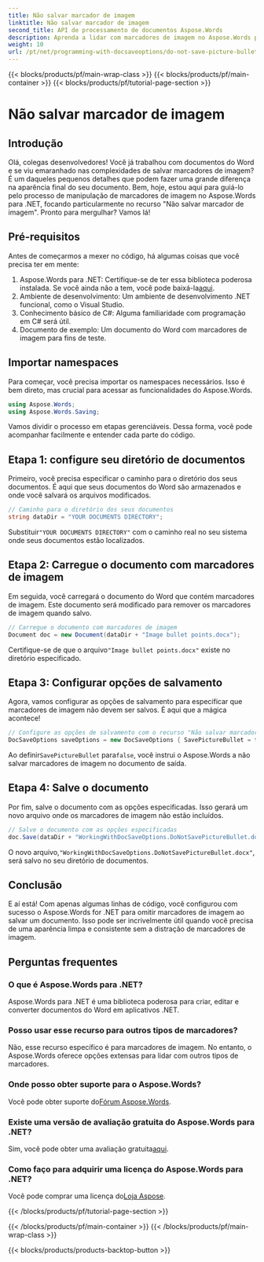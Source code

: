 ```yaml
---
title: Não salvar marcador de imagem
linktitle: Não salvar marcador de imagem
second_title: API de processamento de documentos Aspose.Words
description: Aprenda a lidar com marcadores de imagem no Aspose.Words para .NET com nosso guia passo a passo. Simplifique o gerenciamento de documentos e crie documentos profissionais do Word sem esforço.
weight: 10
url: /pt/net/programming-with-docsaveoptions/do-not-save-picture-bullet/
---
```


{{< blocks/products/pf/main-wrap-class >}}
{{< blocks/products/pf/main-container >}}
{{< blocks/products/pf/tutorial-page-section >}}

# Não salvar marcador de imagem

## Introdução

Olá, colegas desenvolvedores! Você já trabalhou com documentos do Word e se viu emaranhado nas complexidades de salvar marcadores de imagem? É um daqueles pequenos detalhes que podem fazer uma grande diferença na aparência final do seu documento. Bem, hoje, estou aqui para guiá-lo pelo processo de manipulação de marcadores de imagem no Aspose.Words para .NET, focando particularmente no recurso "Não salvar marcador de imagem". Pronto para mergulhar? Vamos lá!

## Pré-requisitos

Antes de começarmos a mexer no código, há algumas coisas que você precisa ter em mente:

1.  Aspose.Words para .NET: Certifique-se de ter essa biblioteca poderosa instalada. Se você ainda não a tem, você pode baixá-la[aqui](https://releases.aspose.com/words/net/).
2. Ambiente de desenvolvimento: Um ambiente de desenvolvimento .NET funcional, como o Visual Studio.
3. Conhecimento básico de C#: Alguma familiaridade com programação em C# será útil.
4. Documento de exemplo: Um documento do Word com marcadores de imagem para fins de teste.

## Importar namespaces

Para começar, você precisa importar os namespaces necessários. Isso é bem direto, mas crucial para acessar as funcionalidades do Aspose.Words.

```csharp
using Aspose.Words;
using Aspose.Words.Saving;
```

Vamos dividir o processo em etapas gerenciáveis. Dessa forma, você pode acompanhar facilmente e entender cada parte do código.

## Etapa 1: configure seu diretório de documentos

Primeiro, você precisa especificar o caminho para o diretório dos seus documentos. É aqui que seus documentos do Word são armazenados e onde você salvará os arquivos modificados.

```csharp
// Caminho para o diretório dos seus documentos
string dataDir = "YOUR DOCUMENTS DIRECTORY";
```

 Substituir`"YOUR DOCUMENTS DIRECTORY"` com o caminho real no seu sistema onde seus documentos estão localizados.

## Etapa 2: Carregue o documento com marcadores de imagem

Em seguida, você carregará o documento do Word que contém marcadores de imagem. Este documento será modificado para remover os marcadores de imagem quando salvo.

```csharp
// Carregue o documento com marcadores de imagem
Document doc = new Document(dataDir + "Image bullet points.docx");
```

 Certifique-se de que o arquivo`"Image bullet points.docx"` existe no diretório especificado.

## Etapa 3: Configurar opções de salvamento

Agora, vamos configurar as opções de salvamento para especificar que marcadores de imagem não devem ser salvos. É aqui que a mágica acontece!

```csharp
// Configure as opções de salvamento com o recurso "Não salvar marcadores de imagem"
DocSaveOptions saveOptions = new DocSaveOptions { SavePictureBullet = false };
```

 Ao definir`SavePictureBullet` para`false`, você instrui o Aspose.Words a não salvar marcadores de imagem no documento de saída.

## Etapa 4: Salve o documento

Por fim, salve o documento com as opções especificadas. Isso gerará um novo arquivo onde os marcadores de imagem não estão incluídos.

```csharp
// Salve o documento com as opções especificadas
doc.Save(dataDir + "WorkingWithDocSaveOptions.DoNotSavePictureBullet.docx", saveOptions);
```

 O novo arquivo,`"WorkingWithDocSaveOptions.DoNotSavePictureBullet.docx"`, será salvo no seu diretório de documentos.

## Conclusão

E aí está! Com apenas algumas linhas de código, você configurou com sucesso o Aspose.Words for .NET para omitir marcadores de imagem ao salvar um documento. Isso pode ser incrivelmente útil quando você precisa de uma aparência limpa e consistente sem a distração de marcadores de imagem.

## Perguntas frequentes

### O que é Aspose.Words para .NET?
Aspose.Words para .NET é uma biblioteca poderosa para criar, editar e converter documentos do Word em aplicativos .NET.

### Posso usar esse recurso para outros tipos de marcadores?
Não, esse recurso específico é para marcadores de imagem. No entanto, o Aspose.Words oferece opções extensas para lidar com outros tipos de marcadores.

### Onde posso obter suporte para o Aspose.Words?
 Você pode obter suporte do[Fórum Aspose.Words](https://forum.aspose.com/c/words/8).

### Existe uma versão de avaliação gratuita do Aspose.Words para .NET?
 Sim, você pode obter uma avaliação gratuita[aqui](https://releases.aspose.com/).

### Como faço para adquirir uma licença do Aspose.Words para .NET?
 Você pode comprar uma licença do[Loja Aspose](https://purchase.aspose.com/buy).

{{< /blocks/products/pf/tutorial-page-section >}}

{{< /blocks/products/pf/main-container >}}
{{< /blocks/products/pf/main-wrap-class >}}

{{< blocks/products/products-backtop-button >}}
